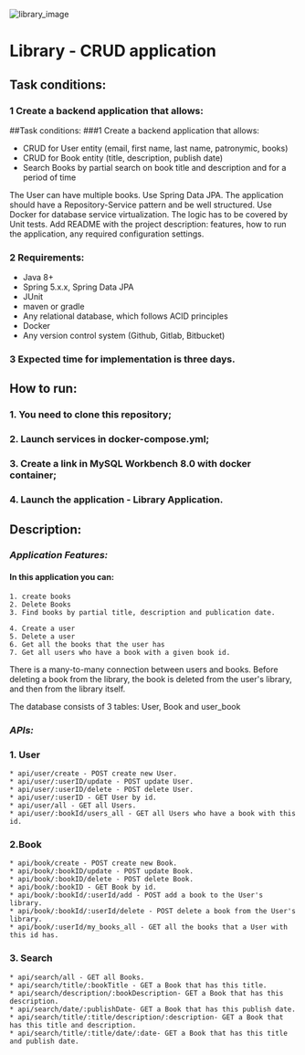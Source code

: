 ![library_image](https://cdn.icon-icons.com/icons2/567/PNG/128/bookshelf_icon-icons.com_54414.png)
# Library - CRUD application
## Task conditions:
### 1 Create a backend application that allows:

##Task conditions:
###1 Create a backend application that allows:

* CRUD for User entity (email, first name, last name, patronymic, books)
* CRUD for Book entity (title, description, publish date)
* Search Books by partial search on book title and description and for a period of time

The User can have multiple books. Use Spring Data JPA. The application should have a Repository-Service pattern and be well structured. Use Docker for database service virtualization. The logic has to be covered by Unit tests. Add README with the project description: features, how to run the application, any required configuration settings.
### 2 Requirements:
* Java 8+
* Spring 5.x.x, Spring Data JPA
* JUnit
* maven or gradle
* Any relational database, which follows ACID principles
* Docker
* Any version control system (Github, Gitlab, Bitbucket)

### 3 Expected time for implementation is three days.

## How to run:
### 1. You need to clone this repository;
### 2. Launch services in docker-compose.yml;
### 3. Create a link in MySQL Workbench 8.0  with docker container;
### 4. Launch the application - Library Application.

## Description:
### *Application Features:*
#### In this application you can: 
    1. create books
    2. Delete Books
    3. Find books by partial title, description and publication date.

    4. Create a user
    5. Delete a user
    6. Get all the books that the user has
    7. Get all users who have a book with a given book id.


There is a many-to-many connection between users and books.
Before deleting a book from the library, the book is deleted from the user's library, and then from the library itself.

The database consists of 3 tables:
User, Book and user_book



### *APIs:*

### 1. User
    * api/user/create - POST create new User.
    * api/user/:userID/update - POST update User.
    * api/user/:userID/delete - POST delete User.
    * api/user/:userID - GET User by id.
    * api/user/all - GET all Users.
    * api/user/:bookId/users_all - GET all Users who have a book with this id.
    
### 2.Book
    * api/book/create - POST create new Book.
    * api/book/:bookID/update - POST update Book.
    * api/book/:bookID/delete - POST delete Book.
    * api/book/:bookID - GET Book by id.
    * api/book/:bookId/:userId/add - POST add a book to the User's library.
    * api/book/:bookId/:userId/delete - POST delete a book from the User's library.
    * api/book/:userId/my_books_all - GET all the books that a User with this id has.
    
### 3. Search
    * api/search/all - GET all Books.
    * api/search/title/:bookTitle - GET a Book that has this title.
    * api/search/description/:bookDescription- GET a Book that has this description.
    * api/search/date/:publishDate- GET a Book that has this publish date.
    * api/search/title/:title/description/:description- GET a Book that has this title and description.
    * api/search/title/:title/date/:date- GET a Book that has this title and publish date.

